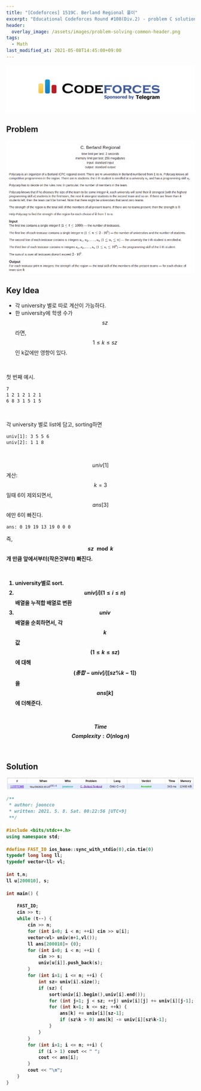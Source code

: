```yaml
---
title: "[Codeforces] 1519C. Berland Regional 풀이"
excerpt: "Educational Codeforces Round #108(Div.2) - problem C solution"
header:
  overlay_image: /assets/images/problem-solving-common-header.png
tags:
  - Math
last_modified_at: 2021-05-08T14:45:00+09:00
---
```

<a href="https://codeforces.com/">
    <img src="/assets/images/codeforces-logo.jpeg"/>
</a>

## Problem
<a href="http://codeforces.com/contest/1519/problem/C">
    <img src="/assets/images/codeforces-1519C.png"/>
</a>

<br/>

## Key Idea
- 각 university 별로 따로 계산이 가능하다.
- 한 university에 학생 수가 $$sz$$ 라면, $$ 1 \le k \le sz $$ 인 k값에만 영향이 있다.

<br/>

첫 번째 예시.
```
7
1 2 1 2 1 2 1
6 8 3 1 5 1 5
```
<br/>

각 university 별로 list에 담고, sorting하면

```
univ[1]: 3 5 5 6
univ[2]: 1 1 8
```

<br/>

$$univ[1]$$ 계산: $$k = 3$$ 일때 6이 제외되면서, $$ans[3]$$에만 6이 빠진다.
```
ans: 0 19 19 13 19 0 0 0
```
즉, <b> $$sz \mod k$$ 개 만큼 앞에서부터(작은것부터) 빠진다.

<br/>

1. university별로 sort.
2. $$univ[i] (1 \le i \le n)$$ 배열을 누적합 배열로 변환
3. $$univ$$ 배열을 순회하면서, 각 $$k$$값 $$(1 \le k \le sz)$$에 대해 $$(총합 - univ[i][sz\%k-1])$$ 을 $$ans[k]$$에 더해준다.

<br/>

$$ Time $$ $$ Complexity: O(n \log n) $$

<br/>

## Solution
<img src="/assets/images/codeforces-1519C-result.png"/>

```cpp
/**
 * author: jooncco
 * written: 2021. 5. 8. Sat. 00:22:56 [UTC+9]
 **/

#include <bits/stdc++.h>
using namespace std;

#define FAST_IO ios_base::sync_with_stdio(0),cin.tie(0)
typedef long long ll;
typedef vector<ll> vl;

int t,n;
ll u[200010], s;

int main() {

    FAST_IO;
    cin >> t;
    while (t--) {
        cin >> n;
        for (int i=0; i < n; ++i) cin >> u[i];
        vector<vl> univ(n+1,vl());
        ll ans[200010]= {0};
        for (int i=0; i < n; ++i) {
            cin >> s;
            univ[u[i]].push_back(s);
        }
        for (int i=1; i <= n; ++i) {
            int sz= univ[i].size();
            if (sz) {
                sort(univ[i].begin(),univ[i].end());
                for (int j=1; j < sz; ++j) univ[i][j] += univ[i][j-1];
                for (int k=1; k <= sz; ++k) {
                    ans[k] += univ[i][sz-1];
                    if (sz%k > 0) ans[k] -= univ[i][sz%k-1];
                }
            }
        }
        for (int i=1; i <= n; ++i) {
            if (i > 1) cout << " ";
            cout << ans[i];
        }
        cout << "\n";
    }
}

```
